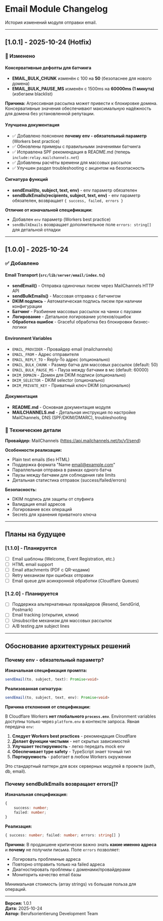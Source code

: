 # Email Module Changelog

История изменений модуля отправки email.

---

## [1.0.1] - 2025-10-24 (Hotfix)

### 🔧 Изменено

#### Консервативные дефолты для батчинга

- **EMAIL_BULK_CHUNK** изменён с 100 на **50** (безопаснее для нового домена)
- **EMAIL_BULK_PAUSE_MS** изменён с 1500ms на **60000ms (1 минута)** (избегаем blacklist)

**Причина:** Агрессивная рассылка может привести к блокировке домена. Консервативные значения обеспечивают максимальную надёжность для домена без установленной репутации.

#### Улучшена документация

- ✅ Добавлено пояснение **почему env - обязательный параметр** (Workers best practice)
- ✅ Обновлены примеры с правильными значениями батчинга
- ✅ Исправлена SPF рекомендация в README.md (теперь `include:relay.mailchannels.net`)
- ✅ Добавлены расчёты времени для массовых рассылок
- ✅ Улучшен раздел troubleshooting с акцентом на безопасность

#### Сигнатура функций

- **sendEmail(to, subject, text, env)** - env параметр обязателен
- **sendBulkEmails(recipients, subject, text, env)** - env параметр обязателен, возвращает `{ success, failed, errors }`

**Отличие от изначальной спецификации:**

- Добавлен `env` параметр (Workers best practice)
- `sendBulkEmails` возвращает дополнительное поле `errors: string[]` для детальной отладки

---

## [1.0.0] - 2025-10-24

### ✅ Добавлено

#### Email Transport (`src/lib/server/email/index.ts`)

- **sendEmail()** - Отправка одиночных писем через MailChannels HTTP API
- **sendBulkEmails()** - Массовая отправка с батчингом
- **DKIM подпись** - Автоматическая подпись писем при наличии конфигурации
- **Батчинг** - Разбиение массовых рассылок на чанки с паузами
- **Логирование** - Детальное логирование успехов/ошибок
- **Обработка ошибок** - Graceful обработка без блокировки бизнес-логики

#### Environment Variables

- `EMAIL_PROVIDER` - Провайдер email (mailchannels)
- `EMAIL_FROM` - Адрес отправителя
- `EMAIL_REPLY_TO` - Reply-To адрес (опционально)
- `EMAIL_BULK_CHUNK` - Размер батча для массовых рассылок (default: 50)
- `EMAIL_BULK_PAUSE_MS` - Пауза между батчами в мс (default: 60000)
- `DKIM_DOMAIN` - Домен для DKIM подписи (опционально)
- `DKIM_SELECTOR` - DKIM selector (опционально)
- `DKIM_PRIVATE_KEY` - Приватный ключ DKIM (опционально)

#### Документация

- **README.md** - Основная документация модуля
- **MAILCHANNELS.md** - Детальная инструкция по настройке MailChannels, DNS (SPF/DKIM/DMARC), troubleshooting

### 🔧 Технические детали

**Провайдер:** MailChannels (https://api.mailchannels.net/tx/v1/send)

**Особенности реализации:**

- Plain text emails (без HTML)
- Поддержка формата "Name <email@example.com>"
- Параллельная отправка в рамках одного батча
- Паузы между батчами для соблюдения rate limits
- Детальная статистика отправок (success/failed/errors)

**Безопасность:**

- DKIM подпись для защиты от спуфинга
- Валидация email адресов
- Логирование всех операций
- Secrets для хранения приватного ключа

---

## Планы на будущее

### [1.1.0] - Планируется

- [ ] Email шаблоны (Welcome, Event Registration, etc.)
- [ ] HTML email support
- [ ] Email attachments (PDF с QR-кодами)
- [ ] Retry механизм при ошибках отправки
- [ ] Email queue для асинхронной обработки (Cloudflare Queues)

### [1.2.0] - Планируется

- [ ] Поддержка альтернативных провайдеров (Resend, SendGrid, Postmark)
- [ ] Email tracking (открытия, клики)
- [ ] Unsubscribe механизм для массовых рассылок
- [ ] A/B testing для subject lines

---

## Обоснование архитектурных решений

### Почему env - обязательный параметр?

**Изначальная спецификация промпта:**

```typescript
sendEmail(to, subject, text): Promise<void>
```

**Реализованная сигнатура:**

```typescript
sendEmail(to, subject, text, env): Promise<void>
```

**Причина отклонения от спецификации:**

В Cloudflare Workers **нет глобального `process.env`**. Environment variables доступны только через `platform.env` в контексте запроса. Явная передача `env`:

1. **Следует Workers best practices** - рекомендация Cloudflare
2. **Делает функции чистыми** - нет скрытых зависимостей
3. **Улучшает тестируемость** - легко передать mock env
4. **Обеспечивает type safety** - TypeScript знает точный тип
5. **Портируемость** - работает в любом Workers окружении

Это стандартный паттерн для всех серверных модулей в проекте (auth, db, email).

### Почему sendBulkEmails возвращает errors[]?

**Изначальная спецификация:**

```typescript
{
	success: number;
	failed: number;
}
```

**Реализация:**

```typescript
{ success: number; failed: number; errors: string[] }
```

**Причина:** В продакшене критически важно знать **какие именно адреса** и **почему** не получили письма. Поле `errors` позволяет:

- Логировать проблемные адреса
- Повторно отправить только на failed адреса
- Диагностировать проблемы с доменами/провайдерами
- Мониторить качество email базы

Минимальная стоимость (array strings) vs большая польза для операций.

---

**Версия:** 1.0.1  
**Дата:** 2025-10-24  
**Автор:** Berufsorientierung Development Team
